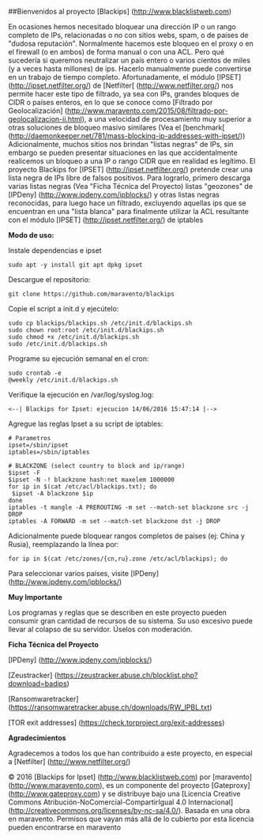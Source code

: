 ##Bienvenidos al proyecto [Blackips] (http://www.blacklistweb.com)

En ocasiones hemos necesitado bloquear una dirección IP o un rango completo de IPs, relacionadas o no con sitios webs, spam, o de países de "dudosa reputación". Normalmente hacemos este bloqueo en el proxy o en el firewall (o en ambos) de forma manual o con una ACL. Pero qué sucedería si queremos neutralizar un país entero o varios cientos de miles (y a veces hasta millones) de ips. Hacerlo manualmente puede convertirse en un trabajo de tiempo completo.
Afortunadamente, el módulo [IPSET] (http://ipset.netfilter.org/) de [Netfilter[ (http://www.netfilter.org/) nos permite hacer este tipo de filtrado, ya sea con IPs, grandes bloques de CIDR o países enteros, en lo que se conoce como [Filtrado por Geolocalización] (http://www.maravento.com/2015/08/filtrado-por-geolocalizacion-ii.html), a una velocidad de procesamiento muy superior a otras soluciones de bloqueo masivo similares (Vea el [benchmark[ (http://daemonkeeper.net/781/mass-blocking-ip-addresses-with-ipset/))
Adicionalmente, muchos sitios nos brindan "listas negras" de IPs, sin embargo se pueden presentar situaciones en las que accidentalmente realicemos un bloqueo a una IP o rango CIDR que en realidad es legítimo.
El proyecto Blackips for [IPSET] (http://ipset.netfilter.org/) pretende crear una lista negra de IPs libre de falsos positivos. Para lograrlo, primero descarga varias listas negras (Vea "Ficha Técnica del Proyecto) listas "geozones" de [IPDeny] (http://www.ipdeny.com/ipblocks/) y otras listas negras reconocidas, para luego hace un filtrado, excluyendo aquellas ips que se encuentran en una "lista blanca" para finalmente utilizar la ACL resultante con el módulo [IPSET] (http://ipset.netfilter.org/) de iptables

**Modo de uso:**

Instale dependencias e ipset
```
sudo apt -y install git apt dpkg ipset
```
Descargue el repositorio:
```
git clone https://github.com/maravento/blackips
```
Copie el script a init.d y ejecútelo:
```
sudo cp blackips/blackips.sh /etc/init.d/blackips.sh
sudo chown root:root /etc/init.d/blackips.sh
sudo chmod +x /etc/init.d/blackips.sh
sudo /etc/init.d/blackips.sh
```
Programe su ejecución semanal en el cron:
```
sudo crontab -e
@weekly /etc/init.d/blackips.sh
```
Verifique la ejecución en /var/log/syslog.log:
```
<--| Blackips for Ipset: ejecucion 14/06/2016 15:47:14 |-->
```
Agregue las reglas Ipset a su script de iptables:
```
# Parametros
ipset=/sbin/ipset
iptables=/sbin/iptables

# BLACKZONE (select country to block and ip/range)
$ipset -F
$ipset -N -! blackzone hash:net maxelem 1000000
for ip in $(cat /etc/acl/blackips.txt); do
 $ipset -A blackzone $ip
done
iptables -t mangle -A PREROUTING -m set --match-set blackzone src -j DROP
iptables -A FORWARD -m set --match-set blackzone dst -j DROP
```
Adicionalmente puede bloquear rangos completos de países (ej: China y Rusia), reemplazando la línea por:
```
for ip in $(cat /etc/zones/{cn,ru}.zone /etc/acl/blackips); do
```
Para seleccionar varios países, visite [IPDeny] (http://www.ipdeny.com/ipblocks/)

**Muy Importante**

Los programas y reglas que se describen en este proyecto pueden consumir gran cantidad de recursos de su sistema. Su uso excesivo puede llevar al colapso de su servidor. Úselos con moderación.

**Ficha Técnica del Proyecto**

[IPDeny] (http://www.ipdeny.com/ipblocks/)

[Zeustracker] (https://zeustracker.abuse.ch/blocklist.php?download=badips)

[Ransomwaretracker] (https://ransomwaretracker.abuse.ch/downloads/RW_IPBL.txt)

[TOR exit addresses] (https://check.torproject.org/exit-addresses)

**Agradecimientos**

Agradecemos a todos los que han contribuido a este proyecto, en especial a [Netfilter] (http://www.netfilter.org/)

© 2016 [Blackips for Ipset] (http://www.blacklistweb.com) por [maravento] (http://www.maravento.com), es un componente del proyecto [Gateproxy] (http://www.gateproxy.com) y se distribuye bajo una [Licencia Creative Commons Atribución-NoComercial-CompartirIgual 4.0 Internacional] (http://creativecommons.org/licenses/by-nc-sa/4.0/). Basada en una obra en maravento. Permisos que vayan más allá de lo cubierto por esta licencia pueden encontrarse en maravento
